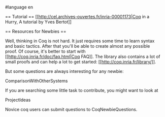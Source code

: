#language en

== Tutorial ==
[[http://cel.archives-ouvertes.fr/inria-00001173|Coq in a Hurry, A tutorial by Yves Bertot]]

== Resources for Newbies ==

Well, thinking in Coq is not hard. It just requires some time to learn syntax and basic tactics. After that you'll be able to create almost any possible proof. Of course, it's better to start with [[http://coq.inria.fr/doc/faq.html|Coq FAQ]]. The library also contains a lot of small proofs and can help a lot to get started: [[http://coq.inria.fr/library/]].

But some questions are always interesting for any newbie:

ComparisonWithOtherSystems

If you are searching some little task to contribute, you might want to look at

ProjectIdeas

Novice coq users can submit questions to CoqNewbieQuestions.
